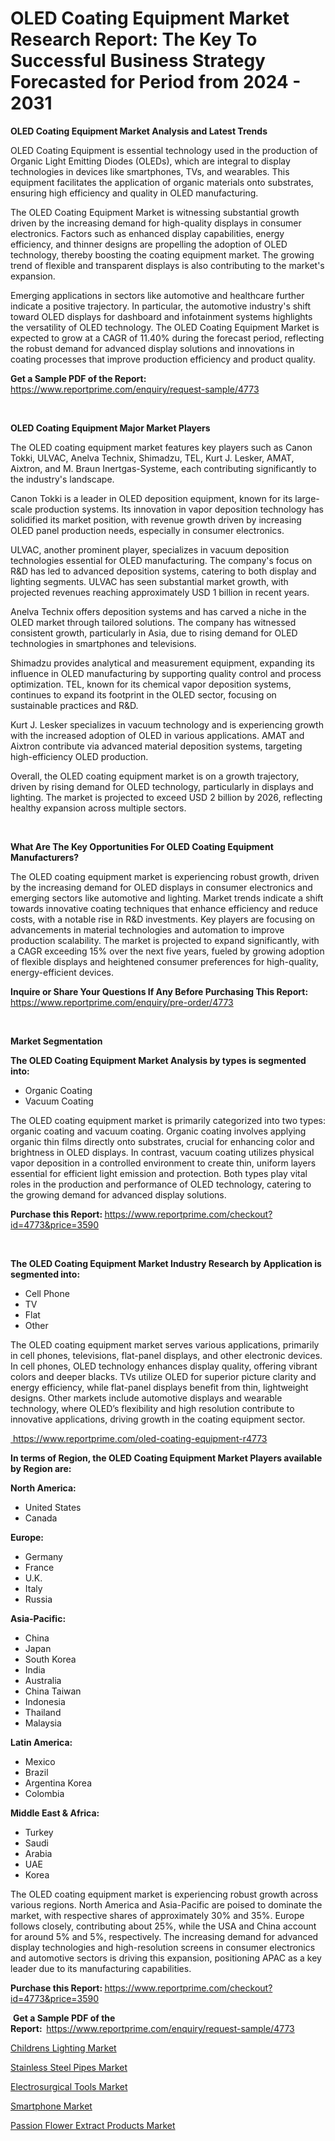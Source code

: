 <p><h1>OLED Coating Equipment Market Research Report: The Key To Successful Business Strategy Forecasted for Period from 2024 - 2031</h1></p><p><strong>OLED Coating Equipment Market Analysis and Latest Trends</strong></p>
<p><p>OLED Coating Equipment is essential technology used in the production of Organic Light Emitting Diodes (OLEDs), which are integral to display technologies in devices like smartphones, TVs, and wearables. This equipment facilitates the application of organic materials onto substrates, ensuring high efficiency and quality in OLED manufacturing. </p><p>The OLED Coating Equipment Market is witnessing substantial growth driven by the increasing demand for high-quality displays in consumer electronics. Factors such as enhanced display capabilities, energy efficiency, and thinner designs are propelling the adoption of OLED technology, thereby boosting the coating equipment market. The growing trend of flexible and transparent displays is also contributing to the market's expansion. </p><p>Emerging applications in sectors like automotive and healthcare further indicate a positive trajectory. In particular, the automotive industry's shift toward OLED displays for dashboard and infotainment systems highlights the versatility of OLED technology. The OLED Coating Equipment Market is expected to grow at a CAGR of 11.40% during the forecast period, reflecting the robust demand for advanced display solutions and innovations in coating processes that improve production efficiency and product quality.</p></p>
<p><strong>Get a Sample PDF of the Report:&nbsp;</strong> <a href="https://www.reportprime.com/enquiry/request-sample/4773?utm_campaign=973&utm_medium=2&utm_source=Github&utm_content=ia&utm_term=27112024&utm_id=oled-coating-equipment">https://www.reportprime.com/enquiry/request-sample/4773</a></p>
<p>&nbsp;</p>
<p><strong>OLED Coating Equipment Major Market Players</strong></p>
<p><p>The OLED coating equipment market features key players such as Canon Tokki, ULVAC, Anelva Technix, Shimadzu, TEL, Kurt J. Lesker, AMAT, Aixtron, and M. Braun Inertgas-Systeme, each contributing significantly to the industry's landscape. </p><p>Canon Tokki is a leader in OLED deposition equipment, known for its large-scale production systems. Its innovation in vapor deposition technology has solidified its market position, with revenue growth driven by increasing OLED panel production needs, especially in consumer electronics.</p><p>ULVAC, another prominent player, specializes in vacuum deposition technologies essential for OLED manufacturing. The company's focus on R&D has led to advanced deposition systems, catering to both display and lighting segments. ULVAC has seen substantial market growth, with projected revenues reaching approximately USD 1 billion in recent years.</p><p>Anelva Technix offers deposition systems and has carved a niche in the OLED market through tailored solutions. The company has witnessed consistent growth, particularly in Asia, due to rising demand for OLED technologies in smartphones and televisions.</p><p>Shimadzu provides analytical and measurement equipment, expanding its influence in OLED manufacturing by supporting quality control and process optimization. TEL, known for its chemical vapor deposition systems, continues to expand its footprint in the OLED sector, focusing on sustainable practices and R&D.</p><p>Kurt J. Lesker specializes in vacuum technology and is experiencing growth with the increased adoption of OLED in various applications. AMAT and Aixtron contribute via advanced material deposition systems, targeting high-efficiency OLED production.</p><p>Overall, the OLED coating equipment market is on a growth trajectory, driven by rising demand for OLED technology, particularly in displays and lighting. The market is projected to exceed USD 2 billion by 2026, reflecting healthy expansion across multiple sectors.</p></p>
<p>&nbsp;</p>
<p><strong>What Are The Key Opportunities For OLED Coating Equipment Manufacturers?</strong></p>
<p><p>The OLED coating equipment market is experiencing robust growth, driven by the increasing demand for OLED displays in consumer electronics and emerging sectors like automotive and lighting. Market trends indicate a shift towards innovative coating techniques that enhance efficiency and reduce costs, with a notable rise in R&D investments. Key players are focusing on advancements in material technologies and automation to improve production scalability. The market is projected to expand significantly, with a CAGR exceeding 15% over the next five years, fueled by growing adoption of flexible displays and heightened consumer preferences for high-quality, energy-efficient devices.</p></p>
<p><strong>Inquire or Share Your Questions If Any Before Purchasing This Report:</strong> <a href="https://www.reportprime.com/enquiry/pre-order/4773?utm_campaign=973&utm_medium=2&utm_source=Github&utm_content=ia&utm_term=27112024&utm_id=oled-coating-equipment">https://www.reportprime.com/enquiry/pre-order/4773</a></p>
<p>&nbsp;</p>
<p><strong>Market Segmentation</strong></p>
<p><strong>The OLED Coating Equipment Market Analysis by types is segmented into:</strong></p>
<p><ul><li>Organic Coating</li><li>Vacuum Coating</li></ul></p>
<p><p>The OLED coating equipment market is primarily categorized into two types: organic coating and vacuum coating. Organic coating involves applying organic thin films directly onto substrates, crucial for enhancing color and brightness in OLED displays. In contrast, vacuum coating utilizes physical vapor deposition in a controlled environment to create thin, uniform layers essential for efficient light emission and protection. Both types play vital roles in the production and performance of OLED technology, catering to the growing demand for advanced display solutions.</p></p>
<p><strong>Purchase this Report:&nbsp;</strong><a href="https://www.reportprime.com/checkout?id=4773&price=3590&utm_campaign=973&utm_medium=2&utm_source=Github&utm_content=ia&utm_term=27112024&utm_id=oled-coating-equipment">https://www.reportprime.com/checkout?id=4773&price=3590</a></p>
<p>&nbsp;</p>
<p><strong>The OLED Coating Equipment Market Industry Research by Application is segmented into:</strong></p>
<p><ul><li>Cell Phone</li><li>TV</li><li>Flat</li><li>Other</li></ul></p>
<p><p>The OLED coating equipment market serves various applications, primarily in cell phones, televisions, flat-panel displays, and other electronic devices. In cell phones, OLED technology enhances display quality, offering vibrant colors and deeper blacks. TVs utilize OLED for superior picture clarity and energy efficiency, while flat-panel displays benefit from thin, lightweight designs. Other markets include automotive displays and wearable technology, where OLED’s flexibility and high resolution contribute to innovative applications, driving growth in the coating equipment sector.</p></p>
<p><a href="https://www.reportprime.com/oled-coating-equipment-r4773?utm_campaign=973&utm_medium=2&utm_source=Github&utm_content=ia&utm_term=27112024&utm_id=oled-coating-equipment">&nbsp;https://www.reportprime.com/oled-coating-equipment-r4773</a></p>
<p><strong>In terms of Region, the OLED Coating Equipment Market Players available by Region are:</strong></p>
<p>
    <p> <strong> North America: </strong>
        <ul>
            <li>United States</li>
            <li>Canada</li>
        </ul>
        </p> 
    <p> <strong> Europe: </strong>
        <ul>
            <li>Germany</li>
            <li>France</li>
            <li>U.K.</li>
            <li>Italy</li>
            <li>Russia</li>
        </ul>
        </p> 
    <p> <strong> Asia-Pacific: </strong>
        <ul>
            <li>China</li>
            <li>Japan</li>
            <li>South Korea</li>
            <li>India</li>
            <li>Australia</li>
            <li>China Taiwan</li>
            <li>Indonesia</li>
            <li>Thailand</li>
            <li>Malaysia</li>
        </ul>
        </p> 
    <p> <strong> Latin America: </strong>
        <ul>
            <li>Mexico</li>
            <li>Brazil</li>
            <li>Argentina Korea</li>
            <li>Colombia</li>
        </ul>
        </p> 
    <p> <strong> Middle East & Africa: </strong>
        <ul>
            <li>Turkey</li>
            <li>Saudi</li>
            <li>Arabia</li>
            <li>UAE</li>
            <li>Korea</li>
        </ul>
    </p>
    </p>
<p><p>The OLED coating equipment market is experiencing robust growth across various regions. North America and Asia-Pacific are poised to dominate the market, with respective shares of approximately 30% and 35%. Europe follows closely, contributing about 25%, while the USA and China account for around 5% and 5%, respectively. The increasing demand for advanced display technologies and high-resolution screens in consumer electronics and automotive sectors is driving this expansion, positioning APAC as a key leader due to its manufacturing capabilities.</p></p>
<p><strong>Purchase this Report: </strong><a href="https://www.reportprime.com/checkout?id=4773&price=3590&utm_campaign=973&utm_medium=2&utm_source=Github&utm_content=ia&utm_term=27112024&utm_id=oled-coating-equipment">https://www.reportprime.com/checkout?id=4773&price=3590</a></p>
<p>&nbsp;<strong>Get a Sample PDF of the Report:&nbsp;&nbsp;</strong><a href="https://www.reportprime.com/enquiry/request-sample/4773?utm_campaign=973&utm_medium=2&utm_source=Github&utm_content=ia&utm_term=27112024&utm_id=oled-coating-equipment">https://www.reportprime.com/enquiry/request-sample/4773</a></p>
<p><strong></strong></p>
<p><p><a href="https://github.com/kimberjam0i/Market-Research-Report-List-1/blob/main/childrens-lighting-market.md?utm_campaign=973&utm_medium=2&utm_source=Github&utm_content=ia&utm_term=27112024&utm_id=oled-coating-equipment">Childrens Lighting Market</a></p><p><a href="https://www.linkedin.com/pulse/comprehensive-overview-stainless-steel-pipes-market-insights-fv7ef?utm_campaign=973&utm_medium=2&utm_source=Github&utm_content=ia&utm_term=27112024&utm_id=oled-coating-equipment">Stainless Steel Pipes Market</a></p><p><a href="https://www.linkedin.com/pulse/electrosurgical-tools-market-forecast-key-players-analysis-ve3kf?utm_campaign=973&utm_medium=2&utm_source=Github&utm_content=ia&utm_term=27112024&utm_id=oled-coating-equipment">Electrosurgical Tools Market</a></p><p><a href="https://github.com/ElviraLeka1962/Market-Research-Report-List-1/blob/main/smartphone-market.md?utm_campaign=973&utm_medium=2&utm_source=Github&utm_content=ia&utm_term=27112024&utm_id=oled-coating-equipment">Smartphone Market</a></p><p><a href="https://issuu.com/reportprime-2/docs/passion-flower-extract-products-mar_73982fd626a8e1?utm_campaign=973&utm_medium=2&utm_source=Github&utm_content=ia&utm_term=27112024&utm_id=oled-coating-equipment">Passion Flower Extract Products Market</a></p></p>